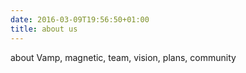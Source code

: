 ```yaml
---
date: 2016-03-09T19:56:50+01:00
title: about us
---
```


about Vamp, magnetic, team, vision, plans, community